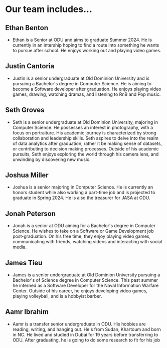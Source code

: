 # Our team includes...

## Ethan Benton
- Ethan is a Senior at ODU and aims to graduate Summer 2024. He is currently in an intership hoping to find a route into something he wants to pursue after school. He enjoys working out and playing video games. 

## Justin Cantoria
- Justin is a senior undergraduate at Old Dominion University and is pursuing a Bachelor's degree in 
Computer Science. He is aiming to become a Software developer after graduation. He enjoys playing 
video games, drawing, watching dramas, and listening to RnB and Pop music.

## Seth Groves
- Seth is a senior undergraduate at Old Dominion University, majoring in Computer Science. He possesses an interest in photography, with a focus on portraiture.
  His academic journey is characterized by strong collaboration and leadership skills.
  Seth aspires to delve into the realm of data analytics after graduation, rather it be making sense of datasets, or contributing to decision making processes.
  Outside of his academic pursuits, Seth enjoys exploring the world through his camera lens, and unwinding by discovering new music.

## Joshua Miller
- Joshua is a senior majoring in Computer Science. He
is currently an honors student while also working a part-time
job and is projected to graduate in Spring 2024. He is also
the treasurer for JASA at ODU.

## Jonah Peterson
- Jonah is a senior at ODU aiming for a Bachelor's degree in Computer Science. He wishes to take on a Software or Game Development job post-graduation. On his free time, they enjoy playing video games, communicating with friends, watching videos and interacting with social media.

## James Tieu
- James is a senior undergraduate at Old Dominion University pursuing a Bachelor's of Science degree
in Computer Science. This past summer he interned as a Software Developer for the Naval Information
Warfare Center. Outside of his career, he enjoys developing video games, playing volleyball, and
is a hobbyist barber.

## Aamr Ibrahim
- Aamr is a transfer senior undergraduate in ODU. His hobbies are reading, writing, and hanging out. 
  He's from Sudan, Khartoum and born in NC. He lived and studied in Dubai for 19 years before transferring to ODU. After graduating, he is going to do some research to fit for his job
